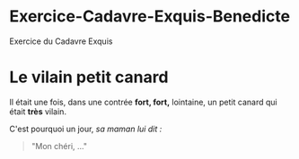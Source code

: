 # Exercice-Cadavre-Exquis-Benedicte
Exercice du Cadavre Exquis

Le vilain petit canard
=======================

Il était une fois, dans une contrée **fort, fort,** lointaine, un petit canard qui était **très** vilain.

C'est pourquoi un jour, *sa maman lui dit :*
> "Mon chéri, ..."
